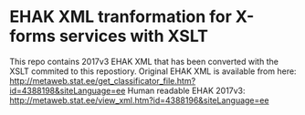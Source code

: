 # EHAK XML tranformation for X-forms services with XSLT

This repo contains 2017v3 EHAK XML that has been converted with the XSLT commited to this repostiory.
Original EHAK XML is available from here: http://metaweb.stat.ee/get_classificator_file.htm?id=4388198&siteLanguage=ee
Human readable EHAK 2017v3: http://metaweb.stat.ee/view_xml.htm?id=4388196&siteLanguage=ee

